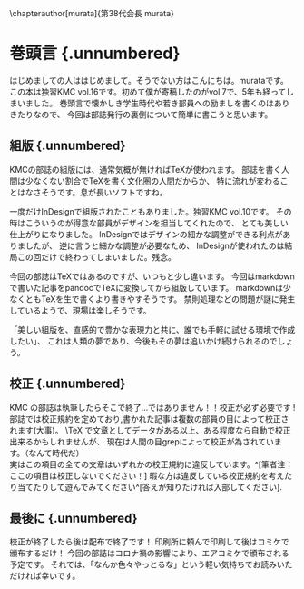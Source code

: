 \chapterauthor[murata]{第38代会長 murata}

# 巻頭言 {.unnumbered}

はじめましての人ははじめまして。そうでない方はこんにちは。murataです。
この本は独習KMC vol.16です。初めて僕が寄稿したのがvol.7で、5年も経ってしまいました。
巻頭言で懐かしき学生時代や若き部員への励ましを書くのはありきたりなので、
今回は部誌発行の裏側について簡単に書こうと思います。

## 組版 {.unnumbered}

KMCの部誌の組版には、通常気概が無ければTeXが使われます。
部誌を書く人間は少なくない割合でTeXを書く文化圏の人間だからか、
特に流れが変わることはなさそうです。息が長いソフトですね。

一度だけInDesignで組版されたこともありました。独習KMC vol.10です。
その時はこういうのが得意な部員がデザインを担当してくれたので、
とても美しい仕上がりになりました。
InDesignではデザインの細かな調整ができる利点がありましたが、
逆に言うと細かな調整が必要なため、
InDesignが使われたのは結局この回だけで終わってしまいました。残念。

今回の部誌はTeXではあるのですが、いつもと少し違います。
今回はmarkdownで書いた記事をpandocでTeXに変換してから組版しています。
markdownは少なくともTeXを生で書くより書きやすそうです。
禁則処理などの問題が謎に発生しているようで、現場は楽しそうです。

「美しい組版を、直感的で豊かな表現力と共に、誰でも手軽に試せる環境で作成したい」、
これは人類の夢であり、今後もその夢は追いかけ続けられるのでしょう。


## 校正 {.unnumbered}

KMC の部誌は執筆したらそこで終了...ではありません！！校正が必ず必要です !
部誌では校正規約を定めており,書かれた記事は複数の部員の目によって校正されます(大事)。
\TeX で文章としてデータがある以上、ある程度なら自動で校正出来るかもしれませんが、
現在は人間の目grepによって校正が為されています。（なんて時代だ）  
実はこの項目の全ての文章はいずれかの校正規約に違反しています。^[筆者注：ここの項目は校正しないでください！]
暇な方は違反している校正規約を考えたり当てたりして遊んでみてください^[答えが知りたければ入部してください].


## 最後に {.unnumbered}

校正が終了したら後は配布で終了です！ 印刷所に頼んで印刷して後はコミケで頒布するだけ！
今回の部誌はコロナ禍の影響により、エアコミケで頒布される予定です。
それでは、「なんか色々やっとるな」という軽い気持ちでお読みいただければ幸いです。
